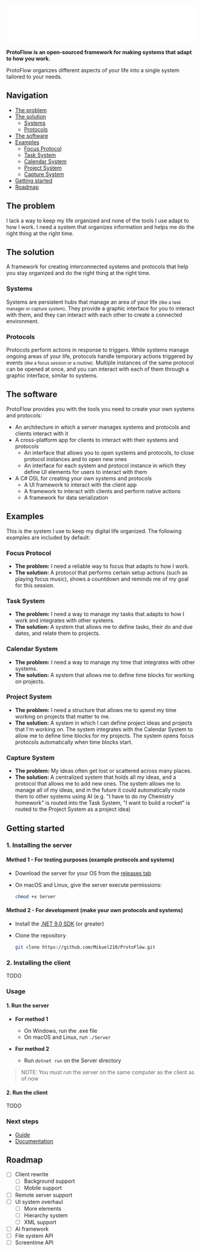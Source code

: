 ![ProtoFlow Logo](images/LogoWhite.png)

**ProtoFlow is an open-sourced framework for making systems that adapt to how you work.**

ProtoFlow organizes different aspects of your life into a single system tailored to your needs.

## Navigation
- [The problem](#the-problem)
- [The solution](#the-solution)
	- [Systems](#systems)
	- [Protocols](#protocols)
- [The software](#the-software)
- [Examples](#examples)
	- [Focus Protocol](#focus-protocol)
	- [Task System](#task-system)
	- [Calendar System](#calendar-system)
	- [Project System](#project-system)
	- [Capture System](#capture-system)
- [Getting started](#getting-started)
- [Roadmap](#roadmap)

## The problem

I lack a way to keep my life organized and none of the tools I use adapt to how I work. I need a system that organizes information and helps me do the right thing at the right time.

## The solution

A framework for creating interconnected systems and protocols that help you stay organized and do the right thing at the right time.

### Systems

Systems are persistent hubs that manage an area of your life <small>(like a task manager or capture system)</small>. They provide a graphic interface for you to interact with them, and they can interact with each other to create a connected environment.

### Protocols

Protocols perform actions in response to triggers. While systems manage ongoing areas of your life, protocols handle temporary actions triggered by events <small>(like a focus session or a routine)</small>. Multiple instances of the same protocol can be opened at once, and you can interact with each of them through a graphic interface, similar to systems.

## The software

ProtoFlow provides you with the tools you need to create your own systems and protocols:

- An architecture in which a server manages systems and protocols and clients interact with it
- A cross-platform app for clients to interact with their systems and protocols
	- An interface that allows you to open systems and protocols, to close protocol instances and to open new ones
	- An interface for each system and protocol instance in which they define UI elements for users to interact with them
- A C# DSL for creating your own systems and protocols
	- A UI framework to interact with the client app
	- A framework to interact with clients and perform native actions
	- A framework for data serialization

## Examples

This is the system I use to keep my digital life organized. The following examples are included by default:

### Focus Protocol

- **The problem:** I need a reliable way to focus that adapts to how I work.
- **The solution:** A protocol that performs certain setup actions (such as playing focus music), shows a countdown and reminds me of my goal for this session.

### Task System

- **The problem:** I need a way to manage my tasks that adapts to how I work and integrates with other systems.
- **The solution:** A system that allows me to define tasks, their do and due dates, and relate them to projects.

### Calendar System

- **The problem:** I need a way to manage my time that integrates with other systems.
- **The solution:** A system that allows me to define time blocks for working on projects.

### Project System

- **The problem:** I need a structure that allows me to spend my time working on projects that matter to me.
- **The solution:** A system in which I can define project ideas and projects that I'm working on. The system integrates with the Calendar System to allow me to define time blocks for my projects. The system opens focus protocols automatically when time blocks start.

### Capture System

- **The problem:** My ideas often get lost or scattered across many places.
- **The solution:** A centralized system that holds all my ideas, and a protocol that allows me to add new ones. The system allows me to manage all of my ideas, and in the future it could automatically route them to other systems using AI (e.g. "I have to do my Chemistry homework" is routed into the Task System, "I want to build a rocket" is routed to the Project System as a project idea)

## Getting started

### 1. Installing the server

#### Method 1 - For testing purposes (example protocols and systems)

- Download the server for your OS from the [releases tab](TODO)

- On macOS and Linux, give the server execute permissions:

	```bash
	chmod +x Server
	```

#### Method 2 - For development (make your own protocols and systems)

- Install the [.NET 9.0 SDK](https://dotnet.microsoft.com/en-us/download/visual-studio-sdks) (or greater)

- Clone the repository

	```bash
	git clone https://github.com/Mikuel210/ProtoFlow.git
	```

### 2. Installing the client

TODO

### Usage

#### 1. Run the server

- **For method 1**
	- On Windows, run the .exe file
	- On macOS and Linux, run `./Server`

- **For method 2**
	- Run `dotnet run` on the Server directory

> NOTE: You must run the server on the same computer as the client as of now

#### 2. Run the client

TODO

### Next steps

- [Guide](TODO)
- [Documentation](TODO)

## Roadmap

- [ ] Client rewrite
	- [ ] Background support
	- [ ] Mobile support
- [ ] Remote server support
- [ ] UI system overhaul
	- [ ] More elements
	- [ ] Hierarchy system
	- [ ] XML support
- [ ] AI framework
- [ ] File system API
- [ ] Screentime API